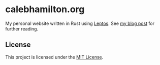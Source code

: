 # calebhamilton.org

My personal website written in Rust using [Leptos][leptos].
See [my blog post](https://calebhamilton.org/blog/post/making-a-blog) for further reading.

## License

This project is licensed under the [MIT License](./LICENSE).

[leptos]: https://github.com/leptos-rs/leptos
